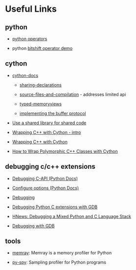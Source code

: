 # Useful Links


## python

- [python operators](https://docs.python.org/3/library/operator.html)

- python [bitshift operator demo](https://gist.github.com/tamsanh/19abf12ef97ea1c86f1ea703c80db5b3)



## cython

- [cython-docs](https://cython.readthedocs.io/en/latest/index.html)

	- [sharing-declarations](https://cython.readthedocs.io/en/latest/src/userguide/sharing_declarations.html)

	- [source-files-and-compilation](https://cython.readthedocs.io/en/latest/src/userguide/source_files_and_compilation.html) - addresses limited api

	- [typed-memoryviews](https://cython.readthedocs.io/en/latest/src/userguide/memoryviews.html)

	- [implementing the buffer protocol](https://cython.readthedocs.io/en/latest/src/userguide/buffer.html)

- [Use a shared library for shared code](https://github.com/cython/cython/issues/2356)

- [Wrapping C++ with Cython - intro](https://azhpushkin.me/posts/cython-cpp-intro)

- [Wrapping C++ with Cython](https://dmtn-013.lsst.io)

- [How to Wrap Polymorphic C++ Classes with Cython](https://altugkarakurt.github.io/how-to-wrap-polymorphic-cpp-classes-with-cython)


## debugging c/c++ extensions

- [Debugging C-API (Python Docs)](https://docs.python.org/3/c-api/intro.html#debugging-builds)

- [Configure options (Python Docs)](https://docs.python.org/3/using/configure.html#debug-build)

- [Debugging](https://pythonextensionpatterns.readthedocs.io/en/latest/debugging/debug.html)

- [Debugging Python C extensions with GDB](https://developers.redhat.com/articles/2021/09/08/debugging-python-c-extensions-gdb#)

- [HNews: Debugging a Mixed Python and C Language Stack](https://news.ycombinator.com/item?id=35706687)

- [Debugging with GDB](https://wiki.python.org/moin/DebuggingWithGdb)


## tools

- [memray](https://bloomberg.github.io/memray): Memray is a memory profiler for Python

- [py-spy](https://github.com/benfred/py-spy): Sampling profiler for Python programs



